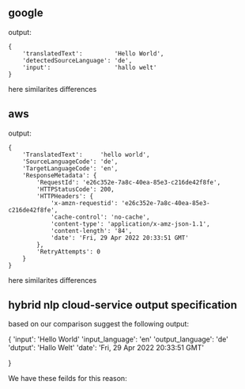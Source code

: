 ## google 

output:

```
{
    'translatedText':         'Hello World',
    'detectedSourceLanguage': 'de',
    'input':                  'hallo welt'
}
```

here 
similarites
differences


## aws

output:

```
{
    'TranslatedText':     'hello world',
    'SourceLanguageCode': 'de',
    'TargetLanguageCode': 'en',
    'ResponseMetadata': {
        'RequestId': 'e26c352e-7a8c-40ea-85e3-c216de42f8fe',
        'HTTPStatusCode': 200, 
        'HTTPHeaders': {
            'x-amzn-requestid': 'e26c352e-7a8c-40ea-85e3-c216de42f8fe',
            'cache-control': 'no-cache',
            'content-type': 'application/x-amz-json-1.1',
            'content-length': '84',
            'date': 'Fri, 29 Apr 2022 20:33:51 GMT'
        },
        'RetryAttempts': 0
    }
}
```
here
similarites
differences

## hybrid nlp cloud-service output specification

based on our comparison suggest the following output:

{
    'input':          'Hello World'
    'input_language':  'en'
    'output_language': 'de'
    'dutput':          'Hallo Welt'
    'date':            'Fri, 29 Apr 2022 20:33:51 GMT'

}

We have these feilds for this reason:
